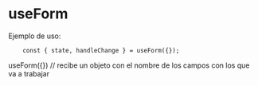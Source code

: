 # useForm

Ejemplo de uso:

```
    const { state, handleChange } = useForm({});
```

useForm({}) // recibe un objeto con el nombre de los campos con los que va a trabajar
